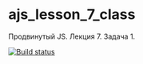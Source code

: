 # ajs_lesson_7_class
Продвинутый JS. Лекция 7. Задача 1. 

[![Build status](https://ci.appveyor.com/api/projects/status/iqqo0glsplh4ijm9?svg=true)](https://ci.appveyor.com/project/serviktor050/ajs-lesson-7-class)